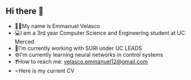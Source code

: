 ## Hi there 👋
- 🙋‍♂️My name is Emmanuel Velasco
- 💻I am a 3rd year Computer Science and Engineering student at UC Merced
- 🧠I'm currently working with SURI under UC LEADS
- ⚙️I'm currently learning neural networks in control systems
- ❓How to reach me: velasco.emmanuel12@gmail.com
- ⭐Here is my current CV
<!--
velastco/velastco** is a ✨ _special_ ✨ repository because its `README.md` (this file) appears on your GitHub profile.

Here are some ideas to get you started:

- 🔭 I’m currently working on ...
- 🌱 I’m currently learning ...
- 👯 I’m looking to collaborate on ...
- 🤔 I’m looking for help with ...
- 💬 Ask me about ...
- 📫 How to reach me: ...
- 😄 Pronouns: ...
- ⚡ Fun fact: ...
-->
